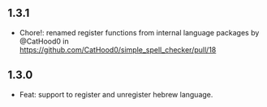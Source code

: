 ## 1.3.1

* Chore!: renamed register functions from internal language packages by @CatHood0 in https://github.com/CatHood0/simple_spell_checker/pull/18

## 1.3.0

* Feat: support to register and unregister hebrew language.
